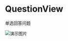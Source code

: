 # QuestionView
单选回答问题

![演示图片](https://github.com/Liuchunqi3240/QuestionView/blob/master/Question/demoGif.gif)
